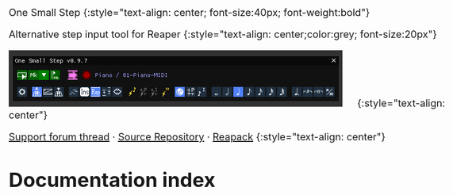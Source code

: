 <style>
  body {margin:35px;font-size:20px; text-align:justify; max-width: 1000px; margin-left: auto; margin-right:auto; padding:40px; }
  img {max-width:100%;}
  h1 {font-size:40px;margin-top:50px;}
  h2 {font-size:35px;margin-top:45px;}
  h3 {font-size:25px;margin-top:35px;color:darkblue;}
  h4 {font-size:20px;margin-top:30px;color:grey;margin-bottom:0px;}
  table { margin: auto; font-size:20px; border-spacing: 0; border-collapse: collapse; }
  td, th { text-align: center; border:1px solid black ; padding: 2px 5px; }
  tr th:first-child { border: none; background-color:white; }
  tr td:first-child { text-align: left; border; background-color: lightgray; }
  th { padding-left:10px; padding-right:10px;  background-color: lightgray;}
  td.empty { border: none; background-color:white !important; height:20px }

</style>

One Small Step
{:style="text-align: center; font-size:40px; font-weight:bold"}

Alternative step input tool for Reaper
{:style="text-align: center;color:grey; font-size:20px"}

![](./0.9.7/OSS.png)
{:style="text-align: center"}

[Support forum thread](https://forum.cockos.com/showthread.php?t=288076) · [Source Repository](https://github.com/ReaTeam/ReaScripts) · [Reapack](https://reapack.com)
{:style="text-align: center"}

# Documentation index

<script>
  let documented_versions = ["0.9.8", "0.9.7", "0.9.6"]

  document.write("<ul>");
  for(let i = 0; i < documented_versions.length ; i++) {
    let v = documented_versions[i]
    document.write('<li>Documentation for <a href="v' + v + '.html">v' + v + '</a></li>')
  }
  document.write("</ul>")

  let sp          = new URLSearchParams(document.location.search)
  let ver         = sp.get('ver')

  if(documented_versions.includes(ver)) {
    let root = document.location.href.substring(0, document.location.href.lastIndexOf("/"));
    document.location = root + "/v" + ver + ".html";
  }
</script>
